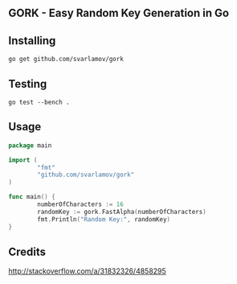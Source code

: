 ## GORK - Easy Random Key Generation in Go
## Installing
`go get github.com/svarlamov/gork`
## Testing
`go test --bench .`
## Usage
```go
package main

import (
        "fmt"
        "github.com/svarlamov/gork"
)

func main() {
        numberOfCharacters := 16
        randomKey := gork.FastAlpha(numberOfCharacters)
        fmt.Println("Random Key:", randomKey)
}
```
## Credits
http://stackoverflow.com/a/31832326/4858295
